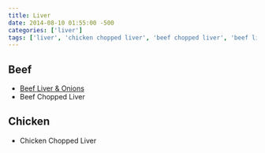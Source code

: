 ```yaml
---
title: Liver
date: 2014-08-10 01:55:00 -500
categories: ['liver']
tags: ['liver', 'chicken chopped liver', 'beef chopped liver', 'beef liver & onions']
---
```


## Beef

-   [Beef Liver & Onions](http://allrecipes.com/recipe/absolute-best-liver-and-onions/)
-   Beef Chopped Liver



## Chicken

-   Chicken Chopped Liver

